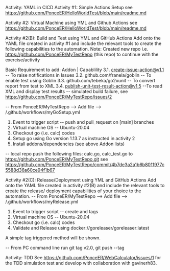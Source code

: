 Activity: YAML in CICD
Activity #1: Simple Actions Setup
  see https://github.com/PonceER/HelloWorldTest/blob/main/readme.md
  
Activity #2: Virtual Machine using YML and Github Actions
  see https://github.com/PonceER/HelloWorldTest/blob/main/readme.md

Activity #2(B): Build and Test using YML and GitHub Actions
Add onto the YAML file created in activity #1 and include the relevant tools to create the
following capabilities to the automation.
Note: Created new repo i.e. https://github.com/PonceER/MyTestRepo (this repo) to continue with the exercise/activity

Basic Requirement to add:
Addon | Capablility
3.1. create-issue-action@v1.1 -- To raise notifications in Issues
3.2. github.com/franela/goblin -- To enable test using Goblin
3.3. github.com/tebeka/go2xunit -- To convert report from test to XML
3.4. publish-unit-test-result-action@v1.5 --To read XML and display test results
-- simulated build failure, see https://github.com/PonceER/MyTestRepo/issues/2

-- From PonceER/MyTestRepo --> Add file --> /.github/workflows/myGoSetup.yml
   1. Event to trigger script -- push and pull_request on [main] branches
   2. Virtual machine OS -- Ubuntu-20.04
   3. Checkout go (i.e. calc) codes
   4. Setup go using Go version 1.13.7 as instructed in activity 2
   5. Install addons/dependencies (see above Addon lists)
  
 -- local repo push the following files: calc.go, calc_test.go to https://github.com/PonceER/MyTestRepo.git
    see https://github.com/PonceER/MyTestRepo/commit/4b7de3a2a1b6b8011977c5588d36a60ce94f1b67
 
Activity #2(C): Release/Deployment using YML and GitHub Actions
Add onto the YAML file created in activity #2(B) and include the relevant tools to create the release/ deployment capabilities of your choice to the automation.
-- From PonceER/MyTestRepo --> Add file --> /.github/workflows/myRelease.yml
   1. Event to trigger script -- create and tags
   2. Virtual machine OS -- Ubuntu-20.04
   3. Checkout go (i.e. calc) codes
   4. Validate and Release using docker://goreleaser/goreleaser:latest

A simple tag triggered method will be shown.

-- From PC command line run git tag v2.0, git push --tag


Activity: TDD
See https://github.com/PonceER/WebCalculator/issues/1 for the TDD simulation test and develop with collaboration with gavinerh83.



